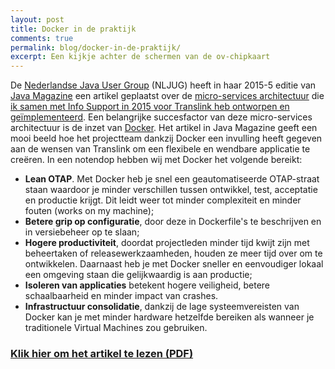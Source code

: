 ```yaml
---
layout: post
title: Docker in de praktijk
comments: true
permalink: blog/docker-in-de-praktijk/
excerpt: Een kijkje achter de schermen van de ov-chipkaart
---
```

De [Nederlandse Java User Group](http://www.nljug.org/) (NLJUG) heeft in haar 2015-5 editie van [Java Magazine](http://www.nljug.org/databasejava/) een artikel geplaatst over de [micro-services architectuur](http://martinfowler.com/articles/microservices.html) die [ik samen met Info Support in 2015 voor Translink heb ontworpen en geïmplementeerd](/projecten/ov-chipkaart/). Een belangrijke succesfactor van deze micro-services architectuur is de inzet van [Docker](https://www.docker.com/). Het artikel in Java Magazine geeft een mooi beeld hoe het projectteam dankzij Docker een invulling heeft gegeven aan de wensen van Translink om een flexibele en wendbare applicatie te creëren. In een notendop hebben wij met Docker het volgende bereikt:

* **Lean OTAP**. Met Docker heb je snel een geautomatiseerde OTAP-straat staan waardoor je minder verschillen tussen ontwikkel, test, acceptatie en productie krijgt. Dit leidt weer tot minder complexiteit en minder fouten (works on my machine);
* **Betere grip op configuratie**, door deze in Dockerfile's te beschrijven en in versiebeheer op te slaan;
* **Hogere productiviteit**, doordat projectleden minder tijd kwijt zijn met beheertaken of releasewerkzaamheden, houden ze meer tijd over om te ontwikkelen. Daarnaast heb je met Docker sneller en eenvoudiger lokaal een omgeving staan die gelijkwaardig is aan productie;
* **Isoleren van applicaties** betekent hogere veiligheid, betere schaalbaarheid en minder impact van crashes.
* **Infrastructuur consolidatie**, dankzij de lage systeemvereisten van Docker kan je met minder hardware hetzelfde bereiken als wanneer je traditionele Virtual Machines zou gebruiken.

### [<i class="icon-file-pdf-o"></i> Klik hier om het artikel te lezen (PDF)](/assets/28-11-2015-artikel-translink-java-magazine-5-2015.pdf)